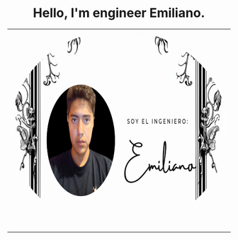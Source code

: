 <h1 align="center">Hello, I'm engineer Emiliano.</h1>

<table>
  <tr>
    <td>
      <img src="Data/Fondo.png" width="800" height="450" style="border-radius:50%;" alt="Fondo">
    </td>
  </tr>
</table>
